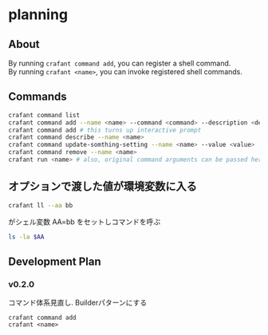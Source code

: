 # planning
## About
By running `crafant command add`, you can register a shell command.  
By running `crafant <name>`, you can invoke registered shell commands.

## Commands
```bash
crafant command list
crafant command add --name <name> --command <command> --description <description>
crafant command add # this turns up interactive prompt
crafant command describe --name <name>
crafant command update-somthing-setting --name <name> --value <value>
crafant command remove --name <name>
crafant run <name> # also, original command arguments can be passed here.
```

## オプションで渡した値が環境変数に入る
```bash
crafant ll --aa bb
```
がシェル変数 AA=bb をセットしコマンドを呼ぶ
```bash
ls -la $AA
```

## Development Plan
### v0.2.0
コマンド体系見直し. Builderパターンにする
```
crafant command add
crafant <name>
```
